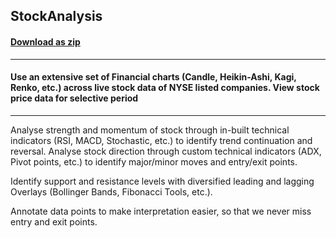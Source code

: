 ## StockAnalysis
#### [Download as zip](https://grapecity.github.io/DownGit/#/home?url=https://github.com/GrapeCity/ComponentOne-WPF-Samples/tree/master/NET_462/FlexChart/CS/StockAnalysis/StockAnalysis)
____
#### Use an extensive set of Financial charts (Candle, Heikin-Ashi, Kagi, Renko, etc.) across live stock data of NYSE listed companies. View stock price data for selective period
____
Analyse strength and momentum of stock through in-built technical indicators (RSI, MACD, Stochastic, etc.) to identify trend continuation and reversal.  Analyse stock direction through custom technical indicators (ADX, Pivot points, etc.) to identify major/minor moves and entry/exit points. 
 
Identify support and resistance levels  with diversified leading and lagging Overlays (Bollinger Bands, Fibonacci Tools, etc.).
 
Annotate data points to make interpretation easier, so that we never miss entry and exit points. 
